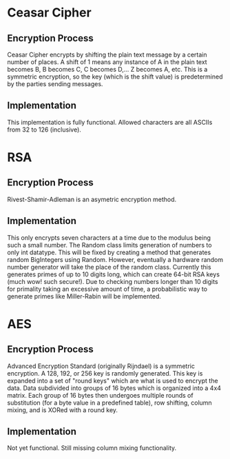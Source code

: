 # Ceasar Cipher
## Encryption Process
Ceasar Cipher encrypts by shifting the plain text message by a certain number of places. A shift of 1 means any instance of A in the plain text becomes B, B becomes C, C becomes D,... Z becomes A, etc. This is a symmetric encryption, so the key (which is the shift value) is predetermined by the parties sending messages.
## Implementation
This implementation is fully functional. Allowed characters are all ASCIIs from 32 to 126 (inclusive).


# RSA
## Encryption Process
Rivest-Shamir-Adleman is an asymetric encryption method.
## Implementation
This only encrypts seven characters at a time due to the modulus being such a small number. The Random class limits generation of numbers to only int datatype. This will be fixed by creating a method that generates random BigIntegers using Random. However, eventually a hardware random number generator will take the place of the random class.
Currently this generates primes of up to 10 digits long, which can create 64-bit RSA keys (much wow! such secure!). Due to checking numbers longer than 10 digits for primality taking an excessive amount of time, a probabilistic way to generate primes like Miller-Rabin will be implemented. 


# AES
## Encryption Process
Advanced Encryption Standard (originally Rijndael) is a symmetric encryption. A 128, 192, or 256 key is randomly generated. This key is expanded into a set of "round keys" which are what is used to encrypt the data. Data subdivided into groups of 16 bytes which is organized into a 4x4 matrix. Each group of 16 bytes then undergoes multiple rounds of substitution (for a byte value in a predefined table), row shifting, column mixing, and is XORed with a round key.
## Implementation
Not yet functional. Still missing column mixing functionality.
